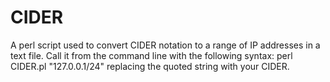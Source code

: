 # CIDER
A perl script used to convert CIDER notation to a range of IP addresses in a text file.
Call it from the command line with the following syntax: perl CIDER.pl "127.0.0.1/24" replacing the quoted string with your CIDER.
